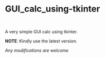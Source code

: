 # GUI_calc_using-tkinter
<br>

A very simple GUI calc using tkinter.
<br>

__NOTE__: Kindly use the latest version.
<br>

_Any modifications are welcome_
